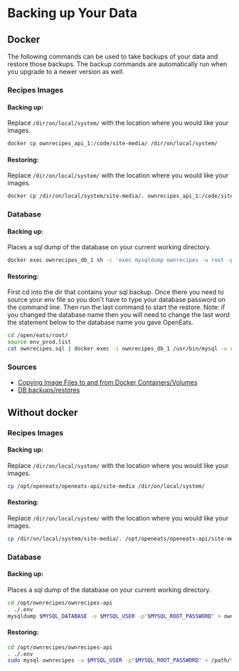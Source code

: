 # Backing up Your Data

## Docker

The following commands can be used to take backups of your data and restore those backups. The backup commands are automatically run when you upgrade to a newer version as well.

### Recipes Images

#### Backing up:

Replace `/dir/on/local/system/` with the location where you would like your images.

```sh
docker cp ownrecipes_api_1:/code/site-media/ /dir/on/local/system/
```

#### Restoring:

Replace `/dir/on/local/system/` with the location where you would like your images.

```sh
docker cp /dir/on/local/system/site-media/. ownrecipes_api_1:/code/site-media/
```

### Database

#### Backing up:

Places a sql dump of the database on your current working directory.

```sh
docker exec ownrecipes_db_1 sh -c 'exec mysqldump ownrecipes -u root -p"$MYSQL_ROOT_PASSWORD"' > ownrecipes.sql
```

#### Restoring:

First cd into the dir that contains your sql backup. Once there you need to source your env file so you don't have to type your database password on the command line. Then run the last command to start the restore.
Note: if you changed the database name then you will need to change the last word the statement below to the database name you gave OpenEats.

```sh
cd /open/eats/root/
source env_prod.list
cat ownrecipes.sql | docker exec -i ownrecipes_db_1 /usr/bin/mysql -u root -p"$MYSQL_ROOT_PASSWORD" ownrecipes
```

### Sources
- [Copying Image Files to and from Docker Containers/Volumes](https://gist.github.com/spalladino/6d981f7b33f6e0afe6bb)
- [DB backups/restores](https://stackoverflow.com/questions/22907231/copying-files-from-host-to-docker-container)


## Without docker

### Recipes Images

#### Backing up:

Replace `/dir/on/local/system/` with the location where you would like your images.

```sh
cp /opt/openeats/openeats-api/site-media /dir/on/local/system/
```

#### Restoring:

Replace `/dir/on/local/system/` with the location where you would like your images.

```sh
cp /dir/on/local/system/site-media/. /opt/openeats/openeats-api/site-media/
```

### Database

#### Backing up:

Places a sql dump of the database on your current working directory.

```sh
cd /opt/ownrecipes/ownrecipes-api
. ./.env
mysqldump $MYSQL_DATABASE -u $MYSQL_USER -p"$MYSQL_ROOT_PASSWORD" > ownrecipes.sql
```

#### Restoring:

```sh
cd /opt/ownrecipes/ownrecipes-api
. ./.env
sudo mysql ownrecipes -u $MYSQL_USER -p"$MYSQL_ROOT_PASSWORD" < /path/to/your/ownrecipes.sql
```
